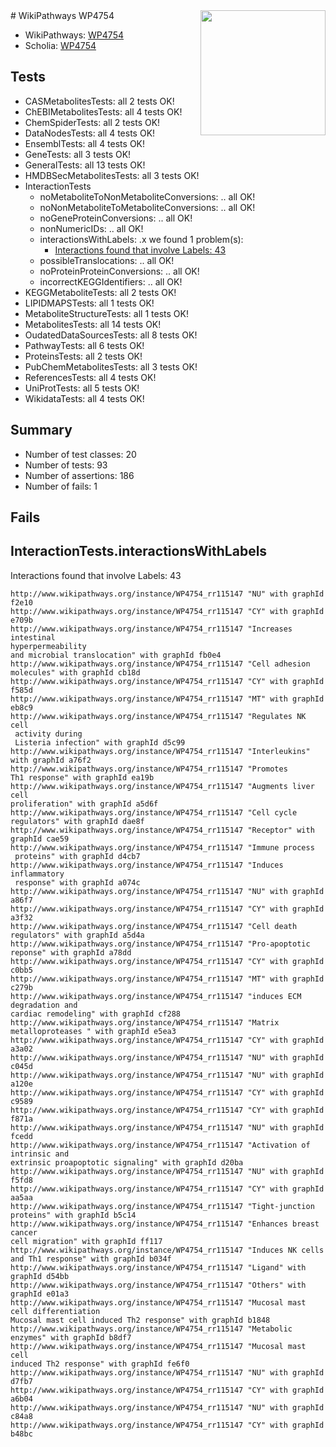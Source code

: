 <img style="float: right; width: 200px" src="https://upload.wikimedia.org/wikipedia/commons/thumb/8/83/Wplogo_with_text_500.png/640px-Wplogo_with_text_500.png" />
# WikiPathways WP4754

* WikiPathways: [WP4754](https://wikipathways.org/pathways/WP4754)
* Scholia: [WP4754](https://scholia.toolforge.org/wikipathways/WP4754)
## Tests
* CASMetabolitesTests: all 2 tests OK!
* ChEBIMetabolitesTests: all 4 tests OK!
* ChemSpiderTests: all 2 tests OK!
* DataNodesTests: all 4 tests OK!
* EnsemblTests: all 4 tests OK!
* GeneTests: all 3 tests OK!
* GeneralTests: all 13 tests OK!
* HMDBSecMetabolitesTests: all 3 tests OK!
* InteractionTests
    * noMetaboliteToNonMetaboliteConversions: .. all OK!
    * noNonMetaboliteToMetaboliteConversions: .. all OK!
    * noGeneProteinConversions: .. all OK!
    * nonNumericIDs: .. all OK!
    * interactionsWithLabels: .x we found 1 problem(s):
        * [Interactions found that involve Labels: 43](#fe97a918)
    * possibleTranslocations: .. all OK!
    * noProteinProteinConversions: .. all OK!
    * incorrectKEGGIdentifiers: .. all OK!
* KEGGMetaboliteTests: all 2 tests OK!
* LIPIDMAPSTests: all 1 tests OK!
* MetaboliteStructureTests: all 1 tests OK!
* MetabolitesTests: all 14 tests OK!
* OudatedDataSourcesTests: all 8 tests OK!
* PathwayTests: all 6 tests OK!
* ProteinsTests: all 2 tests OK!
* PubChemMetabolitesTests: all 3 tests OK!
* ReferencesTests: all 4 tests OK!
* UniProtTests: all 5 tests OK!
* WikidataTests: all 4 tests OK!


## Summary

* Number of test classes: 20
* Number of tests: 93
* Number of assertions: 186
* Number of fails: 1

## Fails

<a name="fe97a918" />

## InteractionTests.interactionsWithLabels

Interactions found that involve Labels: 43
```
http://www.wikipathways.org/instance/WP4754_rr115147 "NU" with graphId f2e10
http://www.wikipathways.org/instance/WP4754_rr115147 "CY" with graphId e709b
http://www.wikipathways.org/instance/WP4754_rr115147 "Increases intestinal
hyperpermeability
and microbial translocation" with graphId fb0e4
http://www.wikipathways.org/instance/WP4754_rr115147 "Cell adhesion
molecules" with graphId cb18d
http://www.wikipathways.org/instance/WP4754_rr115147 "CY" with graphId f585d
http://www.wikipathways.org/instance/WP4754_rr115147 "MT" with graphId eb8c9
http://www.wikipathways.org/instance/WP4754_rr115147 "Regulates NK cell
 activity during
 Listeria infection" with graphId d5c99
http://www.wikipathways.org/instance/WP4754_rr115147 "Interleukins" with graphId a76f2
http://www.wikipathways.org/instance/WP4754_rr115147 "Promotes 
Th1 response" with graphId ea19b
http://www.wikipathways.org/instance/WP4754_rr115147 "Augments liver cell
proliferation" with graphId a5d6f
http://www.wikipathways.org/instance/WP4754_rr115147 "Cell cycle
regulators" with graphId dae8f
http://www.wikipathways.org/instance/WP4754_rr115147 "Receptor" with graphId cae59
http://www.wikipathways.org/instance/WP4754_rr115147 "Immune process
 proteins" with graphId d4cb7
http://www.wikipathways.org/instance/WP4754_rr115147 "Induces inflammatory
 response" with graphId a074c
http://www.wikipathways.org/instance/WP4754_rr115147 "NU" with graphId a86f7
http://www.wikipathways.org/instance/WP4754_rr115147 "CY" with graphId a3f32
http://www.wikipathways.org/instance/WP4754_rr115147 "Cell death
regulators" with graphId a5d4a
http://www.wikipathways.org/instance/WP4754_rr115147 "Pro-apoptotic
reponse" with graphId a78dd
http://www.wikipathways.org/instance/WP4754_rr115147 "CY" with graphId c0bb5
http://www.wikipathways.org/instance/WP4754_rr115147 "MT" with graphId c279b
http://www.wikipathways.org/instance/WP4754_rr115147 "induces ECM degradation and
cardiac remodeling" with graphId cf288
http://www.wikipathways.org/instance/WP4754_rr115147 "Matrix metalloproteases " with graphId e5ea3
http://www.wikipathways.org/instance/WP4754_rr115147 "CY" with graphId a3a02
http://www.wikipathways.org/instance/WP4754_rr115147 "NU" with graphId c045d
http://www.wikipathways.org/instance/WP4754_rr115147 "NU" with graphId a120e
http://www.wikipathways.org/instance/WP4754_rr115147 "CY" with graphId c9589
http://www.wikipathways.org/instance/WP4754_rr115147 "CY" with graphId f871a
http://www.wikipathways.org/instance/WP4754_rr115147 "NU" with graphId fcedd
http://www.wikipathways.org/instance/WP4754_rr115147 "Activation of intrinsic and 
extrinsic proapoptotic signaling" with graphId d20ba
http://www.wikipathways.org/instance/WP4754_rr115147 "NU" with graphId f5fd8
http://www.wikipathways.org/instance/WP4754_rr115147 "CY" with graphId aa5aa
http://www.wikipathways.org/instance/WP4754_rr115147 "Tight-junction
proteins" with graphId b5c14
http://www.wikipathways.org/instance/WP4754_rr115147 "Enhances breast cancer 
cell migration" with graphId ff117
http://www.wikipathways.org/instance/WP4754_rr115147 "Induces NK cells
and Th1 response" with graphId b034f
http://www.wikipathways.org/instance/WP4754_rr115147 "Ligand" with graphId d54bb
http://www.wikipathways.org/instance/WP4754_rr115147 "Others" with graphId e01a3
http://www.wikipathways.org/instance/WP4754_rr115147 "Mucosal mast cell differentiation
Mucosal mast cell induced Th2 response" with graphId b1848
http://www.wikipathways.org/instance/WP4754_rr115147 "Metabolic enzymes" with graphId b8df7
http://www.wikipathways.org/instance/WP4754_rr115147 "Mucosal mast cell
induced Th2 response" with graphId fe6f0
http://www.wikipathways.org/instance/WP4754_rr115147 "NU" with graphId d7fb7
http://www.wikipathways.org/instance/WP4754_rr115147 "CY" with graphId a6b04
http://www.wikipathways.org/instance/WP4754_rr115147 "NU" with graphId c84a8
http://www.wikipathways.org/instance/WP4754_rr115147 "CY" with graphId b48bc
```


